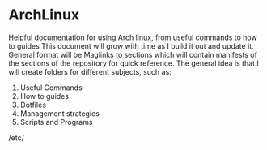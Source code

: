 # ArchLinux
Helpful documentation for using Arch linux, from useful commands to how to guides
This document will grow with time as I build it out and update it. General format will be Maglinks to sections which will contain manifests of the sections of the repository for quick reference.
The general idea is that I will create folders for different subjects, such as:
  1. Useful Commands
  2. How to guides
  3. Dotfiles
  4. Management strategies
  5. Scripts and Programs

/etc/
